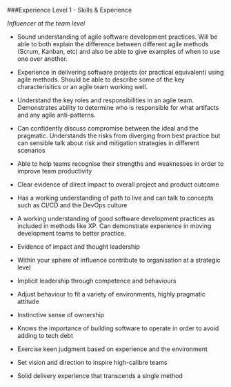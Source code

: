 ###Experience Level 1 - Skills & Experience

*Influencer at the team level*

* Sound understanding of agile software development practices. Will be able to both explain the difference between different agile methods (Scrum, Kanban, etc) and also be able to give examples of when to use one over another.

* Experience in delivering software projects (or practical equivalent) using agile methods. Should be able to describe some of the key characterisitics or an agile team working well.

* Understand the key roles and responsibilities in an agile team. Demonstrates ability to determine who is responsible for what artifacts and any agile anti-patterns.

* Can confidently discuss compromise between the ideal and the pragmatic. Understands the risks from diverging from best practice but can sensible talk about risk and mitigation strategies in different scenarios

* Able to help teams recognise their strengths and weaknesses in order to improve team productivity 

* Clear evidence of direct impact to overall project and product outcome

* Has a working understanding of path to live and can talk to concepts such as CI/CD and the DevOps culture

* A working understanding of good software development practices as included in methods like XP. Can demonstrate experience in moving development teams to better practice. 

* Evidence of impact and thought leadership

* Within your sphere of influence contribute to organisation at a strategic level

* Implicit leadership through competence and behaviours

* Adjust behaviour to fit a variety of environments, highly pragmatic attitude

* Instinctive sense of ownership

* Knows the importance of building software to operate in order to avoid adding to tech debt

* Exercise keen judgment based on experience and the environment

* Set vision and direction to inspire high-calibre teams

* Solid delivery experience that transcends a single method


